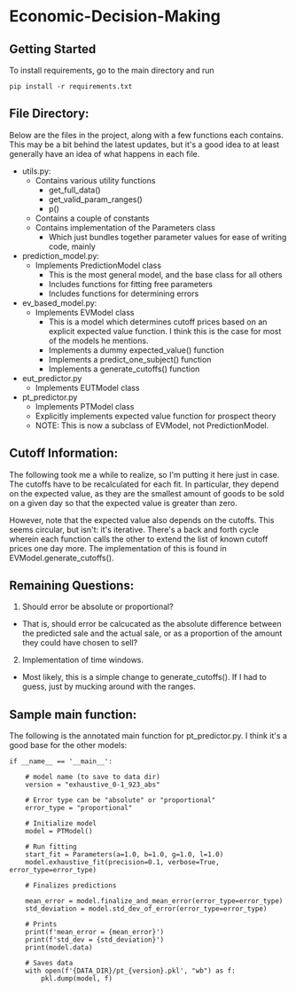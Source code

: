 # Economic-Decision-Making

## Getting Started

To install requirements, go to the main directory and run
```
pip install -r requirements.txt
```

## File Directory:

Below are the files in the project, along with a few functions each contains. This may be a bit behind the latest updates, but it's a good idea to at least generally have an idea of what happens in each file.

- utils.py:
  - Contains various utility functions
    - get_full_data()
    - get_valid_param_ranges()
    - p()
  - Contains a couple of constants
  - Contains implementation of the Parameters class
    - Which just bundles together parameter values for ease of writing code, mainly
- prediction_model.py:
  - Implements PredictionModel class  
    - This is the most general model, and the base class for all others
    - Includes functions for fitting free parameters
    - Includes functions for determining errors
- ev_based_model.py:
  - Implements EVModel class
    - This is a model which determines cutoff prices based on an explicit expected value function. I think this is the case for most of the models he mentions.
    - Implements a dummy expected_value() function
    - Implements a predict_one_subject() function
    - Implements a generate_cutoffs() function
- eut_predictor.py
  - Implements EUTModel class
- pt_predictor.py
  - Implements PTModel class
  - Explicitly implements expected value function for prospect theory
  - NOTE: This is now a subclass of EVModel, not PredictionModel.


## Cutoff Information:

The following took me a while to realize, so I'm putting it here just in case. The cutoffs have to be recalculated for each fit. In particular, they depend on the expected value, as they are the smallest amount of goods to be sold on a given day so that the expected value is greater than zero.

However, note that the expected value also depends on the cutoffs. This seems circular, but isn't: it's iterative. There's a back and forth cycle wherein each function calls the other to extend the list of known cutoff prices one day more. The implementation of this is found in EVModel.generate_cutoffs().

## Remaining Questions:

1. Should error be absolute or proportional?
  - That is, should error be calcucated as the absolute difference between the predicted sale and the actual sale, or as a proportion of the amount they could have chosen to sell?
2. Implementation of time windows.
  - Most likely, this is a simple change to generate_cutoffs(). If I had to guess, just by mucking around with the ranges.

## Sample main function:

The following is the annotated main function for pt_predictor.py. I think it's a good base for the other models:

```
if __name__ == '__main__':

    # model name (to save to data dir)
    version = "exhaustive_0-1_923_abs"

    # Error type can be "absolute" or "proportional"
    error_type = "proportional"

    # Initialize model
    model = PTModel()

    # Run fitting
    start_fit = Parameters(a=1.0, b=1.0, g=1.0, l=1.0)
    model.exhaustive_fit(precision=0.1, verbose=True, error_type=error_type)

    # Finalizes predictions

    mean_error = model.finalize_and_mean_error(error_type=error_type)
    std_deviation = model.std_dev_of_error(error_type=error_type)

    # Prints
    print(f'mean_error = {mean_error}')
    print(f'std_dev = {std_deviation}')
    print(model.data)

    # Saves data
    with open(f'{DATA_DIR}/pt_{version}.pkl', "wb") as f:
        pkl.dump(model, f)

```
